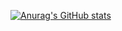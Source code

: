 [![Anurag's GitHub stats](https://github-readme-stats.vercel.app/api?username=Harsche)]([https://github.com/anuraghazra](https://github.com/Harsche)/github-readme-stats)
